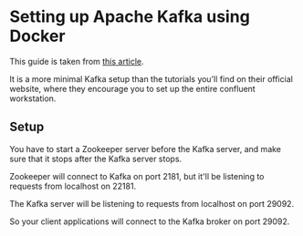 # Setting up Apache Kafka using Docker

This guide is taken from [this article](https://www.baeldung.com/ops/kafka-docker-setup).

It is a more minimal Kafka setup than the tutorials you'll find on their official website, where they encourage you to set up the entire confluent workstation.

## Setup

You have to start a Zookeeper server before the Kafka server, and make sure that it stops after the Kafka server stops.

Zookeeper will connect to Kafka on port 2181, but it'll be listening to requests from localhost on 22181.

The Kafka server will be listening to requests from localhost on port 29092.

So your client applications will connect to the Kafka broker on port 29092.
